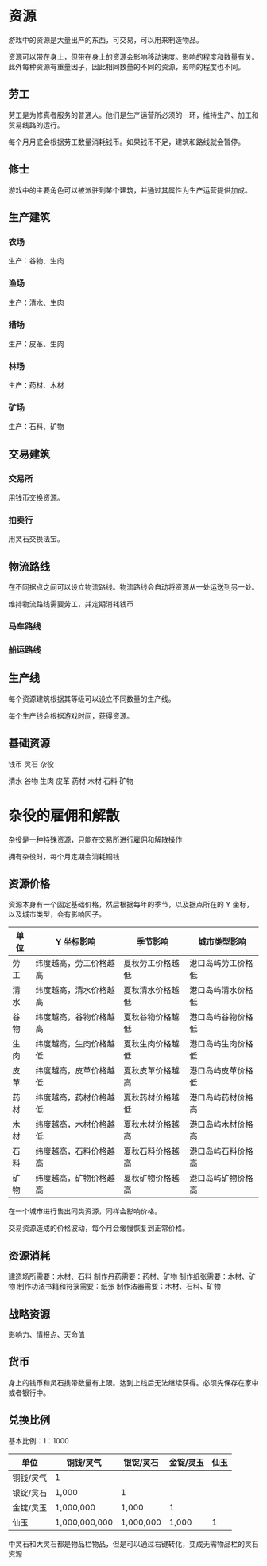 # 资源

游戏中的资源是大量出产的东西，可交易，可以用来制造物品。

资源可以带在身上，但带在身上的资源会影响移动速度。影响的程度和数量有关。此外每种资源有重量因子，因此相同数量的不同的资源，影响的程度也不同。

## 劳工

劳工是为修真者服务的普通人。他们是生产运营所必须的一环，维持生产、加工和贸易线路的运行。

每个月月底会根据劳工数量消耗钱币。如果钱币不足，建筑和路线就会暂停。

## 修士

游戏中的主要角色可以被派驻到某个建筑，并通过其属性为生产运营提供加成。

## 生产建筑

### 农场

生产：谷物、生肉

### 渔场

生产：清水、生肉

### 猎场

生产：皮革、生肉

### 林场

生产：药材、木材

### 矿场

生产：石料、矿物

## 交易建筑

### 交易所

用钱币交换资源。

### 拍卖行

用灵石交换法宝。

## 物流路线

在不同据点之间可以设立物流路线。物流路线会自动将资源从一处运送到另一处。

维持物流路线需要劳工，并定期消耗钱币

### 马车路线

### 船运路线

## 生产线

每个资源建筑根据其等级可以设立不同数量的生产线。

每个生产线会根据游戏时间，获得资源。

## 基础资源

钱币
灵石
杂役

清水
谷物
生肉
皮革
药材
木材
石料
矿物

# 杂役的雇佣和解散

杂役是一种特殊资源，只能在交易所进行雇佣和解散操作

拥有杂役时，每个月定期会消耗铜钱

## 资源价格

资源本身有一个固定基础价格，然后根据每年的季节，以及据点所在的 Y 坐标，以及城市类型，会有影响因子。

| 单位 | Y 坐标影响             | 季节影响         | 城市类型影响       |
| ---- | ---------------------- | ---------------- | ------------------ |
| 劳工 | 纬度越高，劳工价格越高 | 夏秋劳工价格越低 | 港口岛屿劳工价格低 |
| 清水 | 纬度越高，清水价格越高 | 夏秋清水价格越低 | 港口岛屿清水价格低 |
| 谷物 | 纬度越高，谷物价格越高 | 夏秋谷物价格越低 | 港口岛屿谷物价格低 |
| 生肉 | 纬度越高，生肉价格越低 | 夏秋生肉价格越低 | 港口岛屿生肉价格低 |
| 皮革 | 纬度越高，皮革价格越低 | 夏秋皮革价格越高 | 港口岛屿皮革价格低 |
| 药材 | 纬度越高，药材价格越低 | 夏秋药材价格越低 | 港口岛屿药材价格高 |
| 木材 | 纬度越高，木材价格越低 | 夏秋木材价格越高 | 港口岛屿木材价格高 |
| 石料 | 纬度越高，石料价格越高 | 夏秋石料价格越高 | 港口岛屿石料价格高 |
| 矿物 | 纬度越高，矿物价格越高 | 夏秋矿物价格越高 | 港口岛屿矿物价格高 |

在一个城市进行售出同类资源，同样会影响价格。

交易资源造成的价格波动，每个月会缓慢恢复到正常价格。

## 资源消耗

建造场所需要：木材、石料
制作丹药需要：药材、矿物
制作纸张需要：木材、矿物
制作功法书籍和符箓需要：纸张
制作法器需要：木材、石料、矿物

## 战略资源

影响力、情报点、天命值

## 货币

身上的钱币和灵石携带数量有上限。达到上线后无法继续获得。必须先保存在家中或者银行中。

## 兑换比例

基本比例：1：1000

| 单位      | 铜钱/灵气     | 银锭/灵石 | 金锭/灵玉 | 仙玉 |
| --------- | ------------- | --------- | --------- | ---- |
| 铜钱/灵气 | 1             |           |           |      |
| 银锭/灵石 | 1,000         | 1         |           |      |
| 金锭/灵玉 | 1,000,000     | 1,000     | 1         |      |
| 仙玉      | 1,000,000,000 | 1,000,000 | 1,000     | 1    |

中灵石和大灵石都是物品栏物品，但是可以通过右键转化，变成无需物品栏的灵石资源
